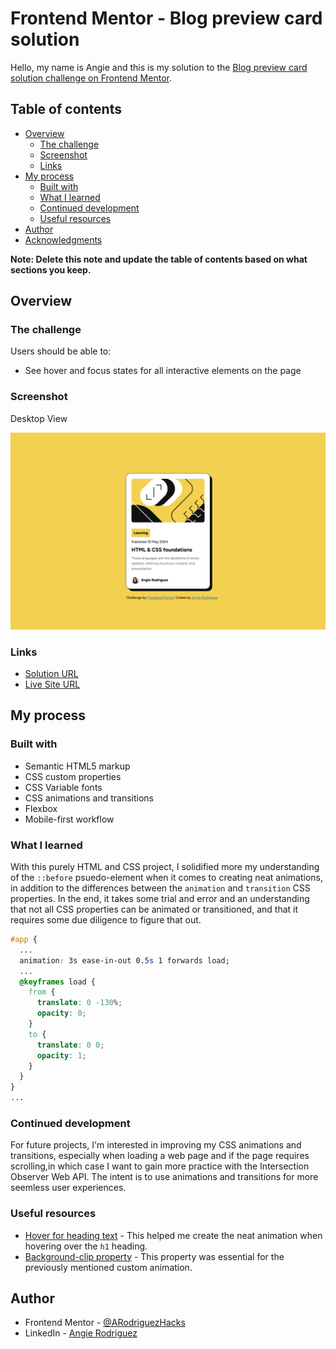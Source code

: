 # Frontend Mentor - Blog preview card solution

Hello, my name is Angie and this is my solution to the [Blog preview card solution challenge on Frontend Mentor](https://www.frontendmentor.io/challenges/social-links-profile-UG32l9m6dQ).

## Table of contents

- [Overview](#overview)
  - [The challenge](#the-challenge)
  - [Screenshot](#screenshot)
  - [Links](#links)
- [My process](#my-process)
  - [Built with](#built-with)
  - [What I learned](#what-i-learned)
  - [Continued development](#continued-development)
  - [Useful resources](#useful-resources)
- [Author](#author)
- [Acknowledgments](#acknowledgments)

**Note: Delete this note and update the table of contents based on what sections you keep.**

## Overview

### The challenge

Users should be able to:

- See hover and focus states for all interactive elements on the page

### Screenshot
Desktop View

![Screenshot of challenge solution](./assets/images/screenshot.png)


### Links

- [Solution URL](https://github.com/ARodriguezHacks/blog-preview-card-main)
- [Live Site URL](https://arodriguezhacks.github.io/blog-preview-card-main/)

## My process

### Built with

- Semantic HTML5 markup
- CSS custom properties
- CSS Variable fonts
- CSS animations and transitions
- Flexbox
- Mobile-first workflow

### What I learned

With this purely HTML and CSS project, I solidified more my understanding of the `::before` psuedo-element when it comes to creating neat animations, in addition to the differences between the `animation` and `transition` CSS properties. In the end, it takes some trial and error and an understanding that not all CSS properties can be animated or transitioned, and that it requires some due diligence to figure that out.

```css
#app {
  ...
  animation: 3s ease-in-out 0.5s 1 forwards load;
  ...
  @keyframes load {
    from {
      translate: 0 -130%;
      opacity: 0;
    }
    to {
      translate: 0 0;
      opacity: 1;
    }
  }
}
...
```

### Continued development

For future projects, I'm interested in improving my CSS animations and transitions, especially when loading a web page and if the page requires scrolling,in which case I want to gain more practice with the Intersection Observer Web API. The intent is to use animations and transitions for more seemless user experiences.

### Useful resources

- [Hover for heading text](https://stackoverflow.com/questions/40875736/text-colour-fill-from-left-to-right-using-css) - This helped me create the neat animation when hovering over the `h1` heading.
- [Background-clip property](https://developer.mozilla.org/en-US/docs/Web/CSS/background-clip) - This property was essential for the previously mentioned custom animation.

## Author

- Frontend Mentor - [@ARodriguezHacks](https://www.frontendmentor.io/profile/ARodriguezHacks)
- LinkedIn - [Angie Rodriguez](https://www.linkedin.com/in/angierodriguezdev/)
